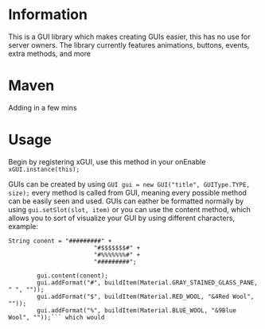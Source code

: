 # Information
This is a GUI library which makes creating GUIs easier, this has no use for server owners. The library currently features animations, buttons, events, extra methods, and more

# Maven
Adding in a few mins

# Usage
Begin by registering xGUI, use this method in your onEnable
```xGUI.instance(this);```

GUIs can be created by using ```GUI gui = new GUI("title", GUIType.TYPE, size);``` every method is called from GUI, meaning every possible method can be easily seen and used. GUIs can eather be formatted normally by using ```gui.setSlot(slot, item)``` or you can use the content method, which allows you to sort of visualize your GUI by using different characters, example:
```        
String conent = "#########" +
                        "#$$$$$$$#" +
                        "#%%%%%%%#" +
                        "#########";

        gui.content(conent);
        gui.addFormat("#", buildItem(Material.GRAY_STAINED_GLASS_PANE, " ", ""));
        gui.addFormat("$", buildItem(Material.RED_WOOL, "&4Red Wool", ""));
        gui.addFormat("%", buildItem(Material.BLUE_WOOL, "&9Blue Wool", ""));``` which would 
